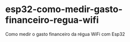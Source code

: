# esp32-como-medir-gasto-financeiro-regua-wifi
Como medir o gasto financeiro da régua WiFi com Esp32
